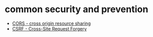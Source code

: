 # common security and prevention

  - [CORS - cross origin resource sharing](https://en.wikipedia.org/wiki/Cross-origin_resource_sharing)
  - [CSRF - Cross-Site Request Forgery](https://www.owasp.org/index.php/Cross-Site_Request_Forgery_(CSRF) )